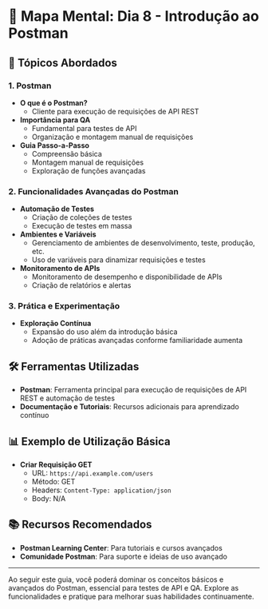 # 🧠 Mapa Mental: Dia 8 - Introdução ao Postman

## 📝 Tópicos Abordados

### 1. Postman
   - **O que é o Postman?**
     - Cliente para execução de requisições de API REST
   - **Importância para QA**
     - Fundamental para testes de API
     - Organização e montagem manual de requisições
   - **Guia Passo-a-Passo**
     - Compreensão básica
     - Montagem manual de requisições
     - Exploração de funções avançadas

### 2. Funcionalidades Avançadas do Postman
   - **Automação de Testes**
     - Criação de coleções de testes
     - Execução de testes em massa
   - **Ambientes e Variáveis**
     - Gerenciamento de ambientes de desenvolvimento, teste, produção, etc.
     - Uso de variáveis para dinamizar requisições e testes
   - **Monitoramento de APIs**
     - Monitoramento de desempenho e disponibilidade de APIs
     - Criação de relatórios e alertas

### 3. Prática e Experimentação
   - **Exploração Contínua**
     - Expansão do uso além da introdução básica
     - Adoção de práticas avançadas conforme familiaridade aumenta

## 🛠️ Ferramentas Utilizadas
- **Postman**: Ferramenta principal para execução de requisições de API REST e automação de testes
- **Documentação e Tutoriais**: Recursos adicionais para aprendizado contínuo

## 📊 Exemplo de Utilização Básica
- **Criar Requisição GET**
  - URL: `https://api.example.com/users`
  - Método: GET
  - Headers: `Content-Type: application/json`
  - Body: N/A

## 📚 Recursos Recomendados
- **Postman Learning Center**: Para tutoriais e cursos avançados
- **Comunidade Postman**: Para suporte e ideias de uso avançado

---

Ao seguir este guia, você poderá dominar os conceitos básicos e avançados do Postman, essencial para testes de API e QA. Explore as funcionalidades e pratique para melhorar suas habilidades continuamente.

